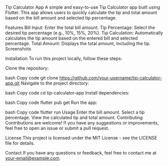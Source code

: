 Tip Calculator App
A simple and easy-to-use Tip Calculator app built using Flutter. This app allows users to quickly calculate the tip and total amount based on the bill amount and selected tip percentage.

Features
Bill Input: Enter the total bill amount.
Tip Percentage: Select the desired tip percentage (e.g., 10%, 15%, 20%).
Tip Calculation: Automatically calculates the tip amount based on the entered bill and selected percentage.
Total Amount: Displays the total amount, including the tip.
Screenshots

Installation
To run this project locally, follow these steps:

Clone the repository:

bash
Copy code
git clone https://github.com/your-username/tip-calculator-app.git
Navigate to the project directory:

bash
Copy code
cd tip-calculator-app
Install dependencies:

bash
Copy code
flutter pub get
Run the app:

bash
Copy code
flutter run
Usage
Enter the bill amount.
Select a tip percentage.
View the calculated tip and total amount.
Contributing
Contributions are welcome! If you have any suggestions or improvements, feel free to open an issue or submit a pull request.

License
This project is licensed under the MIT License - see the LICENSE file for details.

Contact
If you have any questions or feedback, feel free to contact me at your-email@example.com.